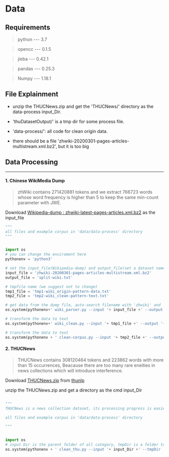 # Data


## Requirements ##


>python --- 3.7

>opencc --- 0.1.5

>jieba --- 0.42.1

>pandas --- 0.25.3

>Numpy  ---  1.18.1


## File Explainment

* unzip the THUCNews.zip and get the 'THUCNews/' directory as the data-process input_Dir.

* 'thuDatasetOutput/' is a tmp dir for some process file.

* 'data-process/': all code for clean origin data.

* there should be a file 'zhwiki-20200301-pages-articles-multistream.xml.bz2', but it is too big

## Data Processing ##

-------


#### 1. Chinese WikiMedia Dump

>zhWiki contains 271420881 tokens and we extract 766723 words whose word frequency is higher than 5 to keep the same min-count parameter with JWE.


Download [Wikipedia-dump : zhwiki-latest-pages-articles.xml.bz2](https://dumps.wikimedia.org/zhwiki/latest/) as the input_file


```python
"""
all files and example corpus in 'data/data-process' directory 
"""


import os
# you can change the enviroment here
pythonenv = 'python3' 

# set the input_file(Wikipedia-dump) and output_file(set a dataset name)
input_file = 'zhwiki-20200301-pages-articles-multistream.xml.bz2'
output_file = 'split-wiki.txt'

# tmpfile name (we suggest not to change)
tmp1_file = 'tmp1-wiki_origin-pattern-data.txt'
tmp2_file = 'tmp2-wiki_clean-pattern-text.txt'

# get data from the dump file, auto-search filename with 'zhwiki' and 'pages-articles-multistream.xml.bz2'
os.system(pythonenv+' wiki_parser.py --input '+ input_file +' --output '+tmp1_file)

# transform the data to text 
os.system(pythonenv+' wiki_clean.py --input '+ tmp1_file +' --output '+tmp2_file)

# transform the data to text 
os.system(pythonenv + ' clean-corpus.py --input '+ tmp2_file +' --output ' + output_file)
```



#### 2. THUCNews

>THUCNews contains 308120464 tokens and 223862 words with more than 15 occurrences, Beacause there are too many rare eneities in news collections which will introduce interference.


Download [THUCNews.zip](http://thuctc.thunlp.org/message) from [thunlp](http://thuctc.thunlp.org/#%E4%B8%AD%E6%96%87%E6%96%87%E6%9C%AC%E5%88%86%E7%B1%BB%E6%95%B0%E6%8D%AE%E9%9B%86THUCNews)

unzip the THUCNews.zip and get a directory as the cmd input_Dir

```python

"""
THUCNews is a news collection dataset, its processing progress is easier than Wiki

all files and example corpus in 'data/data-process' directory 

"""


import os
# input Dir is the parent folder of all category, tmpDir is a folder to save text classification CSV dataset with more info, output file is the target output filename.
os.system(pythonenv + ' clean_thu.py --input '+ input_Dir +' --tmpDir ' + tmpDir +' --output '+ output_file)
```
